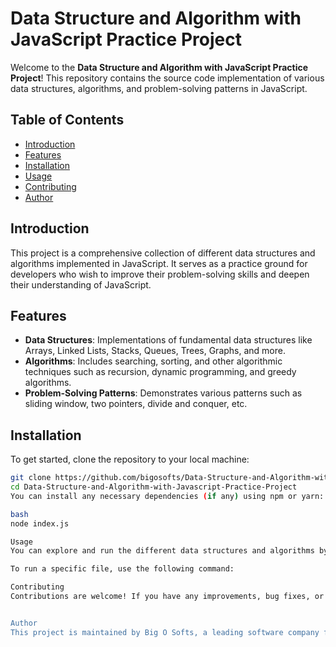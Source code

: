 # Data Structure and Algorithm with JavaScript Practice Project

Welcome to the **Data Structure and Algorithm with JavaScript Practice Project**! This repository contains the source code implementation of various data structures, algorithms, and problem-solving patterns in JavaScript.

## Table of Contents

- [Introduction](#introduction)
- [Features](#features)
- [Installation](#installation)
- [Usage](#usage)
- [Contributing](#contributing)
- [Author](#author)

## Introduction

This project is a comprehensive collection of different data structures and algorithms implemented in JavaScript. It serves as a practice ground for developers who wish to improve their problem-solving skills and deepen their understanding of JavaScript.

## Features

- **Data Structures**: Implementations of fundamental data structures like Arrays, Linked Lists, Stacks, Queues, Trees, Graphs, and more.
- **Algorithms**: Includes searching, sorting, and other algorithmic techniques such as recursion, dynamic programming, and greedy algorithms.
- **Problem-Solving Patterns**: Demonstrates various patterns such as sliding window, two pointers, divide and conquer, etc.

## Installation

To get started, clone the repository to your local machine:

```bash
git clone https://github.com/bigosofts/Data-Structure-and-Algorithm-with-Javascript-Practice-Project.git
cd Data-Structure-and-Algorithm-with-Javascript-Practice-Project
You can install any necessary dependencies (if any) using npm or yarn:

bash
node index.js

Usage
You can explore and run the different data structures and algorithms by navigating through the project files. Each implementation is self-contained and can be tested independently.

To run a specific file, use the following command:

Contributing
Contributions are welcome! If you have any improvements, bug fixes, or new implementations, feel free to open an issue or submit a pull request. Please ensure that your code follows the project's coding standards and is well-documented.


Author
This project is maintained by Big O Softs, a leading software company focused on teaching software engineering and delivering high-quality software products.






